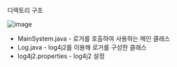 디렉토리 구조

![image](https://user-images.githubusercontent.com/45067949/148171422-cc7ffa19-b512-4559-b394-8dfe1e8cc594.png)


+ MainSystem.java - 로거를 호출하여 사용하는 메인 클래스
+ Log.java - log4j2를 이용해 로거를 구성한 클래스
+ log4j2.properties - log4j2 설정
